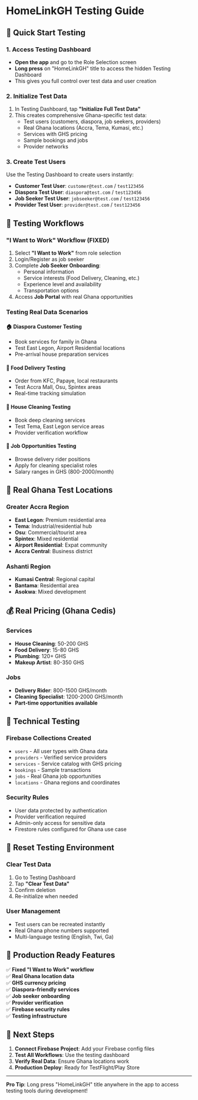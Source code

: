 # HomeLinkGH Testing Guide

## 🚀 Quick Start Testing

### 1. Access Testing Dashboard
- **Open the app** and go to the Role Selection screen
- **Long press** on "HomeLinkGH" title to access the hidden Testing Dashboard
- This gives you full control over test data and user creation

### 2. Initialize Test Data
1. In Testing Dashboard, tap **"Initialize Full Test Data"**
2. This creates comprehensive Ghana-specific test data:
   - Test users (customers, diaspora, job seekers, providers)
   - Real Ghana locations (Accra, Tema, Kumasi, etc.)
   - Services with GHS pricing
   - Sample bookings and jobs
   - Provider networks

### 3. Create Test Users
Use the Testing Dashboard to create users instantly:
- **Customer Test User**: `customer@test.com` / `test123456`
- **Diaspora Test User**: `diaspora@test.com` / `test123456` 
- **Job Seeker Test User**: `jobseeker@test.com` / `test123456`
- **Provider Test User**: `provider@test.com` / `test123456`

## 🧪 Testing Workflows

### "I Want to Work" Workflow (FIXED)
1. Select **"I Want to Work"** from role selection
2. Login/Register as job seeker
3. Complete **Job Seeker Onboarding**:
   - Personal information
   - Service interests (Food Delivery, Cleaning, etc.)
   - Experience level and availability
   - Transportation options
4. Access **Job Portal** with real Ghana opportunities

### Testing Real Data Scenarios

#### 🏠 **Diaspora Customer Testing**
- Book services for family in Ghana
- Test East Legon, Airport Residential locations
- Pre-arrival house preparation services

#### 🚗 **Food Delivery Testing**  
- Order from KFC, Papaye, local restaurants
- Test Accra Mall, Osu, Spintex areas
- Real-time tracking simulation

#### 🧹 **House Cleaning Testing**
- Book deep cleaning services
- Test Tema, East Legon service areas
- Provider verification workflow

#### 💼 **Job Opportunities Testing**
- Browse delivery rider positions
- Apply for cleaning specialist roles
- Salary ranges in GHS (800-2000/month)

## 📍 Real Ghana Test Locations

### Greater Accra Region
- **East Legon**: Premium residential area
- **Tema**: Industrial/residential hub  
- **Osu**: Commercial/tourist area
- **Spintex**: Mixed residential
- **Airport Residential**: Expat community
- **Accra Central**: Business district

### Ashanti Region  
- **Kumasi Central**: Regional capital
- **Bantama**: Residential area
- **Asokwa**: Mixed development

## 💰 Real Pricing (Ghana Cedis)

### Services
- **House Cleaning**: 50-200 GHS
- **Food Delivery**: 15-80 GHS
- **Plumbing**: 120+ GHS
- **Makeup Artist**: 80-350 GHS

### Jobs
- **Delivery Rider**: 800-1500 GHS/month
- **Cleaning Specialist**: 1200-2000 GHS/month
- **Part-time opportunities available**

## 🔧 Technical Testing

### Firebase Collections Created
- `users` - All user types with Ghana data
- `providers` - Verified service providers
- `services` - Service catalog with GHS pricing
- `bookings` - Sample transactions
- `jobs` - Real Ghana job opportunities
- `locations` - Ghana regions and coordinates

### Security Rules
- User data protected by authentication
- Provider verification required
- Admin-only access for sensitive data
- Firestore rules configured for Ghana use case

## 🔄 Reset Testing Environment

### Clear Test Data
1. Go to Testing Dashboard
2. Tap **"Clear Test Data"**
3. Confirm deletion
4. Re-initialize when needed

### User Management
- Test users can be recreated instantly
- Real Ghana phone numbers supported
- Multi-language testing (English, Twi, Ga)

## 📱 Production Ready Features

✅ **Fixed "I Want to Work" workflow**  
✅ **Real Ghana location data**  
✅ **GHS currency pricing**  
✅ **Diaspora-friendly services**  
✅ **Job seeker onboarding**  
✅ **Provider verification**  
✅ **Firebase security rules**  
✅ **Testing infrastructure**

## 🎯 Next Steps

1. **Connect Firebase Project**: Add your Firebase config files
2. **Test All Workflows**: Use the testing dashboard
3. **Verify Real Data**: Ensure Ghana locations work
4. **Production Deploy**: Ready for TestFlight/Play Store

---

**Pro Tip**: Long press "HomeLinkGH" title anywhere in the app to access testing tools during development!